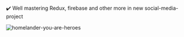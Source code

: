 

✔️ Well mastering Redux, firebase and other more in new social-media-project

![homelander-you-are-heroes](https://user-images.githubusercontent.com/68692894/94985038-7f003f80-0574-11eb-8857-980d67656778.gif)
